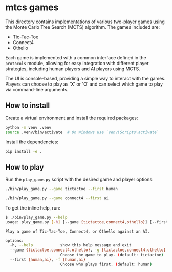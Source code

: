 # mtcs games

This directory contains implementations of various two-player games using the Monte Carlo Tree Search (MCTS) algorithm. The games included are:
- Tic-Tac-Toe
- Connect4
- Othello

Each game is implemented with a common interface defined in the `protocols` module, allowing for easy integration with different player strategies, including human players and AI players using MCTS.

The UI is console-based, providing a simple way to interact with the games. Players can choose to play as 'X' or 'O' and can select which game to play via command-line arguments.

## How to install

Create a virtual environment and install the required packages:

```bash
python -m venv .venv
source .venv/bin/activate  # On Windows use `venv\Scripts\activate`
```

Install the dependencies:

```bash
pip install -e .
```

## How to play
Run the `play_game.py` script with the desired game and player options:

```bash
./bin/play_game.py --game tictactoe --first human
```

```bash
./bin/play_game.py --game connect4 --first ai
```

To get the inline help, run:

```bash
$ ./bin/play_game.py --help
usage: play_game.py [-h] [--game {tictactoe,connect4,othello}] [--first {human,ai}]

Play a game of Tic-Tac-Toe, Connect4, or Othello against an AI.

options:
  -h, --help            show this help message and exit
  --game {tictactoe,connect4,othello}, -g {tictactoe,connect4,othello}
                        Choose the game to play. (default: tictactoe)
  --first {human,ai}, -f {human,ai}
                        Choose who plays first. (default: human)
```